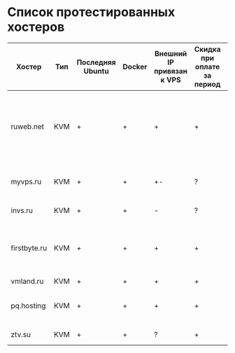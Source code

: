 # Список протестированных хостеров

| Хостер | Тип | Последняя Ubuntu | Docker | Внешний IP привязан к VPS | Скидка при оплате за период | Дата теста | Комментарий |
| ------ | --- | ---------------- | ------ | ------------------------- | --------------------------- | ---------- | ----------- |
| ruweb.net | KVM | + | + | + | + | 12.2016 | Отличные VPS, чуть меньше диска, чем обычно, зато SSD, много памяти и скидки. |
| myvps.ru | KVM | + | + | +- | ? | 11.2016 | IP зависит от локации. Что-то с ними не то было |
| invs.ru | KVM | + | + | - | ? | 11.2016 | Не очень из-за IP |
| firstbyte.ru | KVM | + | + | + | + | 12.2016 | Очень медленные виртуалки, сильно оверселлят ресурсы |
| vmland.ru | KVM | + | + | + | + | 12.2016 | Всё хорошо |
| pq.hosting | KVM | + | + | + | + | 12.2020 | Всё хорошо по CPU, медленные диски |
| ztv.su | KVM | + | + | ? | + | 12.2020 | Оплата с процентами |
